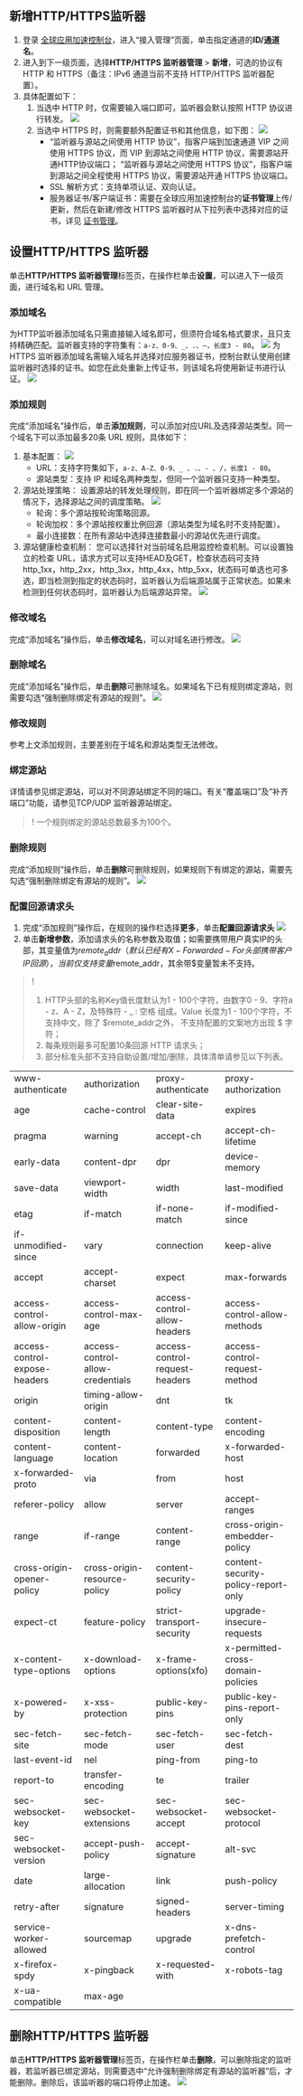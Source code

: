 ## 新增HTTP/HTTPS监听器

1. 登录 [全球应用加速控制台](https://console.cloud.tencent.com/gaap)，进入“接入管理”页面，单击指定通道的**ID/通道名**。
2. 进入到下一级页面，选择**HTTP/HTTPS 监听器管理** > **新增**，可选的协议有 HTTP 和 HTTPS（备注：IPv6 通道当前不支持 HTTP/HTTPS 监听器配置）。
3. 具体配置如下：
   1. 当选中 HTTP 时，仅需要输入端口即可，监听器会默认按照 HTTP 协议进行转发。
       ![](https://main.qcloudimg.com/raw/b3cb69608a44943e1db1a5fcd9b7eb05.png)
   2. 当选中 HTTPS 时，则需要额外配置证书和其他信息，如下图：
       ![](https://main.qcloudimg.com/raw/0a955284cada0634ce53a2df5b8633b6.png)
      - “监听器与源站之间使用 HTTP 协议”，指客户端到加速通道 VIP 之间使用 HTTPS 协议，而 VIP 到源站之间使用 HTTP 协议，需要源站开通HTTP协议端口；
        “监听器与源站之间使用 HTTPS 协议”，指客户端到源站之间全程使用 HTTPS 协议，需要源站开通 HTTPS 协议端口。
      - SSL 解析方式：支持单项认证、双向认证。
      - 服务器证书/客户端证书：需要在全球应用加速控制台的**证书管理**上传/更新，然后在新建/修改 HTTPS 监听器时从下拉列表中选择对应的证书，详见 [证书管理](https://cloud.tencent.com/document/product/608/60757)。

## 设置HTTP/HTTPS 监听器

单击**HTTP/HTTPS 监听器管理**标签页，在操作栏单击**设置**，可以进入下一级页面，进行域名和 URL 管理。

### 添加域名

为HTTP监听器添加域名只需直接输入域名即可，但须符合域名格式要求，且只支持精确匹配。监听器支持的字符集有：`a-z、0-9、_、.、–，长度3 - 80`。
 ![](https://main.qcloudimg.com/raw/057018c56c9219eed61d88fd3571122e.png)
为 HTTPS 监听器添加域名需输入域名并选择对应服务器证书，控制台默认使用创建监听器时选择的证书。如您在此处重新上传证书，则该域名将使用新证书进行认证。
 ![](https://main.qcloudimg.com/raw/053f63208b9a080d607dea634e23fdcd.png)

### 添加规则

完成“添加域名”操作后，单击**添加规则**，可以添加对应URL及选择源站类型。同一个域名下可以添加最多20条 URL 规则，具体如下：

1. 基本配置：
   ![](https://main.qcloudimg.com/raw/d42c66a8f2d208221546690bcd71ce96.png)
   - URL：支持字符集如下，`a-z、A-Z、0-9、_ 、.、- 、/，长度1 - 80`。
   - 源站类型：支持 IP 和域名两种类型，但同一个监听器只支持一种类型。 
2. 源站处理策略：
   设置源站的转发处理规则，即在同一个监听器绑定多个源站的情况下，选择源站之间的调度策略。
    ![](https://main.qcloudimg.com/raw/fcd51cf3681b1c464e29392ff8262d51.png)
	- 轮询：多个源站按轮询策略回源。
	- 轮询加权：多个源站按权重比例回源（源站类型为域名时不支持配置）。
	- 最小连接数：在所有源站中选择连接数最小的源站优先进行调度。
3. 源站健康检查机制：
   您可以选择针对当前域名启用监控检查机制。可以设置独立的检查 URL，请求方式可以支持HEAD及GET，检查状态码可支持 http_1xx，http_2xx，http_3xx，http_4xx，http_5xx，状态码可单选也可多选，即当检测到指定的状态码时，监听器认为后端源站属于正常状态。如果未检测到任何状态码时，监听器认为后端源站异常。
![](https://main.qcloudimg.com/raw/133aa514cab936b0849bcbc679c11889.png)

### 修改域名

完成“添加域名”操作后，单击**修改域名**，可以对域名进行修改。
 ![](https://main.qcloudimg.com/raw/cc48fd7ecebbb3c0fb9a3ec5a9314611.png)

### 删除域名

完成“添加域名”操作后，单击**删除**可删除域名。如果域名下已有规则绑定源站，则需要勾选“强制删除绑定有源站的规则”。
 ![](https://main.qcloudimg.com/raw/c2600b0ffaf0195dc55302e476322384.png)

### 修改规则

参考上文添加规则，主要差别在于域名和源站类型无法修改。

### 绑定源站

详情请参见绑定源站，可以对不同源站绑定不同的端口。有关“覆盖端口”及“补齐端口”功能，请参见TCP/UDP 监听器源站绑定。
>! 一个规则绑定的源站总数最多为100个。

### 删除规则

完成“添加规则”操作后，单击**删除**可删除规则，如果规则下有绑定的源站，需要先勾选“强制删除绑定有源站的规则”。
 ![](https://main.qcloudimg.com/raw/721de157fd96d88b56b60bb3dbed80dc.png)

### 配置回源请求头

1. 完成“添加规则”操作后，在规则的操作栏选择**更多**，单击**配置回源请求头**
    ![](https://main.qcloudimg.com/raw/9bf54d20a31f34222875d8acf2e68640.png)
2. 单击**新增参数**，添加请求头的名称参数及取值；如需要携带用户真实IP的头部，其变量值为$remote_addr（默认已经有X-Forwarded-For头部携带客户IP回源），当前仅支持变量$remote_addr，其余带$变量暂未不支持。

> !
> 1. HTTP头部的名称Key值长度默认为1 - 100个字符，由数字0 - 9、字符a - z、A - Z，及特殊符 - _ : 空格 组成。Value 长度为1 - 100个字符，不支持中文，除了 $remote_addr之外， 不支持配置的文案地方出现 $ 字符；
> 2. 每条规则最多可配置10条回源 HTTP 请求头；
> 3. 部分标准头部不支持自助设置/增加/删除，具体清单请参见以下列表。
>
<table>
    <tr>
        <td>www-authenticate</td>
        <td>authorization</td>
        <td>proxy-authenticate</td>
        <td>proxy-authorization</td>
    </tr>
    <tr>
        <td>age</td>
        <td>cache-control</td>
        <td>clear-site-data</td>
        <td>expires</td>
    </tr>
    <tr>
        <td>pragma</td>
        <td>warning</td>
        <td>accept-ch</td>
        <td>accept-ch-lifetime</td>
    </tr>
    <tr>
        <td>early-data</td>
        <td>content-dpr</td>
        <td>dpr</td>
        <td>device-memory</td>
    </tr>
    <tr>
        <td>save-data</td>
        <td>viewport-width</td>
        <td>width</td>
        <td>last-modified</td>
    </tr>
    <tr>
        <td>etag</td>
        <td>if-match</td>
        <td>if-none-match</td>
        <td>if-modified-since</td>
    </tr>
    <tr>
        <td>if-unmodified-since</td>
        <td>vary</td>
        <td>connection</td>
        <td>keep-alive</td>
    </tr>
    <tr>
        <td>accept</td>
        <td>accept-charset</td>
        <td>expect</td>
        <td>max-forwards</td>
    </tr>
    <tr>
        <td>access-control-allow-origin</td>
        <td>access-control-max-age</td>
        <td>access-control-allow-headers</td>
        <td>access-control-allow-methods</td>
    </tr>
    <tr>
        <td>access-control-expose-headers</td>
        <td>access-control-allow-credentials</td>
        <td>access-control-request-headers</td>
        <td>access-control-request-method</td>
    </tr>
    <tr>
        <td>origin</td>
        <td>timing-allow-origin</td>
        <td>dnt</td>
        <td>tk</td>
    </tr>
    <tr>
        <td>content-disposition</td>
        <td>content-length</td>
        <td>content-type</td>
        <td>content-encoding</td>
    </tr>
    <tr>
        <td>content-language</td>
        <td>content-location</td>
        <td>forwarded</td>
        <td>x-forwarded-host</td>
    </tr>
    <tr>
        <td>x-forwarded-proto</td>
        <td>via</td>
        <td>from</td>
        <td>host</td>
    </tr>
    <tr>
        <td>referer-policy</td>
        <td>allow</td>
        <td>server</td>
        <td>accept-ranges</td>
    </tr>
    <tr>
        <td>range</td>
        <td>if-range</td>
        <td>content-range</td>
        <td>cross-origin-embedder-policy</td>
    </tr>
    <tr>
        <td>cross-origin-opener-policy</td>
        <td>cross-origin-resource-policy</td>
        <td>content-security-policy</td>
        <td>content-security-policy-report-only</td>
    </tr>
    <tr>
        <td>expect-ct</td>
        <td>feature-policy</td>
        <td>strict-transport-security</td>
        <td>upgrade-insecure-requests</td>
    </tr>
    <tr>
        <td>x-content-type-options</td>
        <td>x-download-options</td>
        <td>x-frame-options(xfo)</td>
        <td>x-permitted-cross-domain-policies</td>
    </tr>
    <tr>
        <td>x-powered-by</td>
        <td>x-xss-protection</td>
        <td>public-key-pins</td>
        <td>public-key-pins-report-only</td>
    </tr>
    <tr>
        <td>sec-fetch-site</td>
        <td>sec-fetch-mode</td>
        <td>sec-fetch-user</td>
        <td>sec-fetch-dest</td>
    </tr>
    <tr>
        <td>last-event-id</td>
        <td>nel</td>
        <td>ping-from</td>
        <td>ping-to</td>
    </tr>
    <tr>
        <td>report-to</td>
        <td>transfer-encoding</td>
        <td>te</td>
        <td>trailer</td>
    </tr>
    <tr>
        <td>sec-websocket-key</td>
        <td>sec-websocket-extensions</td>
        <td>sec-websocket-accept</td>
        <td>sec-websocket-protocol</td>
    </tr>
    <tr>
        <td>sec-websocket-version</td>
        <td>accept-push-policy</td>
        <td>accept-signature</td>
        <td>alt-svc</td>
    </tr>
    <tr>
        <td>date</td>
        <td>large-allocation</td>
        <td>link</td>
        <td>push-policy</td>
    </tr>
    <tr>
        <td>retry-after</td>
        <td>signature</td>
        <td>signed-headers</td>
        <td>server-timing</td>
    </tr>
    <tr>
        <td>service-worker-allowed</td>
        <td>sourcemap</td>
        <td>upgrade</td>
        <td>x-dns-prefetch-control</td>
    </tr>
    <tr>
        <td>x-firefox-spdy</td>
        <td>x-pingback</td>
        <td>x-requested-with</td>
        <td>x-robots-tag</td>
    </tr>
    <tr>
        <td>x-ua-compatible</td>
        <td>max-age</td>
        <td></td>
        <td></td>
    </tr>
</table>

## 删除HTTP/HTTPS 监听器

单击**HTTP/HTTPS 监听器管理**标签页，在操作栏单击**删除**，可以删除指定的监听器，若监听器已绑定源站，则需要选中“允许强制删除绑定有源站的监听器”后，才能删除。删除后，该监听器的端口将停止加速。
 ![](https://main.qcloudimg.com/raw/2fc06509c4687838c077f3e0fac210c2.png)
